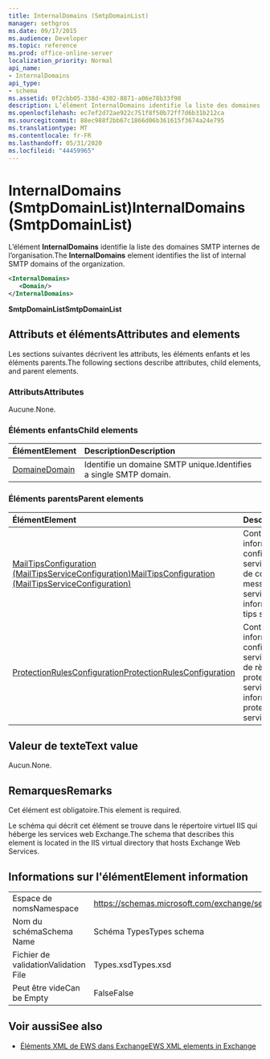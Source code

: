 ```yaml
---
title: InternalDomains (SmtpDomainList)
manager: sethgros
ms.date: 09/17/2015
ms.audience: Developer
ms.topic: reference
ms.prod: office-online-server
localization_priority: Normal
api_name:
- InternalDomains
api_type:
- schema
ms.assetid: 0f2cbb05-338d-4302-8871-a06e78b33f98
description: L’élément InternalDomains identifie la liste des domaines SMTP internes de l’organisation.
ms.openlocfilehash: ec7ef2d72ae922c751f8f50b72ff7d6b31b212ca
ms.sourcegitcommit: 88ec988f2bb67c1866d06b361615f3674a24e795
ms.translationtype: MT
ms.contentlocale: fr-FR
ms.lasthandoff: 05/31/2020
ms.locfileid: "44459965"
---
```

# <a name="internaldomains-smtpdomainlist"></a><span data-ttu-id="44401-103">InternalDomains (SmtpDomainList)</span><span class="sxs-lookup"><span data-stu-id="44401-103">InternalDomains (SmtpDomainList)</span></span>

<span data-ttu-id="44401-104">L’élément **InternalDomains** identifie la liste des domaines SMTP internes de l’organisation.</span><span class="sxs-lookup"><span data-stu-id="44401-104">The **InternalDomains** element identifies the list of internal SMTP domains of the organization.</span></span> 
  
```XML
<InternalDomains>
   <Domain/>
</InternalDomains>
```

 <span data-ttu-id="44401-105">**SmtpDomainList**</span><span class="sxs-lookup"><span data-stu-id="44401-105">**SmtpDomainList**</span></span>
## <a name="attributes-and-elements"></a><span data-ttu-id="44401-106">Attributs et éléments</span><span class="sxs-lookup"><span data-stu-id="44401-106">Attributes and elements</span></span>

<span data-ttu-id="44401-107">Les sections suivantes décrivent les attributs, les éléments enfants et les éléments parents.</span><span class="sxs-lookup"><span data-stu-id="44401-107">The following sections describe attributes, child elements, and parent elements.</span></span>
  
### <a name="attributes"></a><span data-ttu-id="44401-108">Attributs</span><span class="sxs-lookup"><span data-stu-id="44401-108">Attributes</span></span>

<span data-ttu-id="44401-109">Aucune.</span><span class="sxs-lookup"><span data-stu-id="44401-109">None.</span></span>
  
### <a name="child-elements"></a><span data-ttu-id="44401-110">Éléments enfants</span><span class="sxs-lookup"><span data-stu-id="44401-110">Child elements</span></span>

|<span data-ttu-id="44401-111">**Élément**</span><span class="sxs-lookup"><span data-stu-id="44401-111">**Element**</span></span>|<span data-ttu-id="44401-112">**Description**</span><span class="sxs-lookup"><span data-stu-id="44401-112">**Description**</span></span>|
|:-----|:-----|
|[<span data-ttu-id="44401-113">Domaine</span><span class="sxs-lookup"><span data-stu-id="44401-113">Domain</span></span>](domain.md) <br/> |<span data-ttu-id="44401-114">Identifie un domaine SMTP unique.</span><span class="sxs-lookup"><span data-stu-id="44401-114">Identifies a single SMTP domain.</span></span>  <br/> |
   
### <a name="parent-elements"></a><span data-ttu-id="44401-115">Éléments parents</span><span class="sxs-lookup"><span data-stu-id="44401-115">Parent elements</span></span>

|<span data-ttu-id="44401-116">**Élément**</span><span class="sxs-lookup"><span data-stu-id="44401-116">**Element**</span></span>|<span data-ttu-id="44401-117">**Description**</span><span class="sxs-lookup"><span data-stu-id="44401-117">**Description**</span></span>|
|:-----|:-----|
|[<span data-ttu-id="44401-118">MailTipsConfiguration (MailTipsServiceConfiguration)</span><span class="sxs-lookup"><span data-stu-id="44401-118">MailTipsConfiguration (MailTipsServiceConfiguration)</span></span>](mailtipsconfiguration-mailtipsserviceconfiguration.md) <br/> |<span data-ttu-id="44401-119">Contient les informations de configuration de service pour le service de conseils de messagerie.</span><span class="sxs-lookup"><span data-stu-id="44401-119">Contains service configuration information for the mail tips service.</span></span>  <br/> |
|[<span data-ttu-id="44401-120">ProtectionRulesConfiguration</span><span class="sxs-lookup"><span data-stu-id="44401-120">ProtectionRulesConfiguration</span></span>](protectionrulesconfiguration.md) <br/> |<span data-ttu-id="44401-121">Contient des informations de configuration de service pour le service de règles de protection.</span><span class="sxs-lookup"><span data-stu-id="44401-121">Contains service configuration information for the protection rules service.</span></span>  <br/> |
   
## <a name="text-value"></a><span data-ttu-id="44401-122">Valeur de texte</span><span class="sxs-lookup"><span data-stu-id="44401-122">Text value</span></span>

<span data-ttu-id="44401-123">Aucun.</span><span class="sxs-lookup"><span data-stu-id="44401-123">None.</span></span>
  
## <a name="remarks"></a><span data-ttu-id="44401-124">Remarques</span><span class="sxs-lookup"><span data-stu-id="44401-124">Remarks</span></span>

<span data-ttu-id="44401-125">Cet élément est obligatoire.</span><span class="sxs-lookup"><span data-stu-id="44401-125">This element is required.</span></span> 
  
<span data-ttu-id="44401-126">Le schéma qui décrit cet élément se trouve dans le répertoire virtuel IIS qui héberge les services web Exchange.</span><span class="sxs-lookup"><span data-stu-id="44401-126">The schema that describes this element is located in the IIS virtual directory that hosts Exchange Web Services.</span></span>
  
## <a name="element-information"></a><span data-ttu-id="44401-127">Informations sur l'élément</span><span class="sxs-lookup"><span data-stu-id="44401-127">Element information</span></span>

|||
|:-----|:-----|
|<span data-ttu-id="44401-128">Espace de noms</span><span class="sxs-lookup"><span data-stu-id="44401-128">Namespace</span></span>  <br/> |https://schemas.microsoft.com/exchange/services/2006/types  <br/> |
|<span data-ttu-id="44401-129">Nom du schéma</span><span class="sxs-lookup"><span data-stu-id="44401-129">Schema Name</span></span>  <br/> |<span data-ttu-id="44401-130">Schéma Types</span><span class="sxs-lookup"><span data-stu-id="44401-130">Types schema</span></span>  <br/> |
|<span data-ttu-id="44401-131">Fichier de validation</span><span class="sxs-lookup"><span data-stu-id="44401-131">Validation File</span></span>  <br/> |<span data-ttu-id="44401-132">Types.xsd</span><span class="sxs-lookup"><span data-stu-id="44401-132">Types.xsd</span></span>  <br/> |
|<span data-ttu-id="44401-133">Peut être vide</span><span class="sxs-lookup"><span data-stu-id="44401-133">Can be Empty</span></span>  <br/> |<span data-ttu-id="44401-134">False</span><span class="sxs-lookup"><span data-stu-id="44401-134">False</span></span>  <br/> |
   
## <a name="see-also"></a><span data-ttu-id="44401-135">Voir aussi</span><span class="sxs-lookup"><span data-stu-id="44401-135">See also</span></span>



- [<span data-ttu-id="44401-136">Éléments XML de EWS dans Exchange</span><span class="sxs-lookup"><span data-stu-id="44401-136">EWS XML elements in Exchange</span></span>](ews-xml-elements-in-exchange.md)

